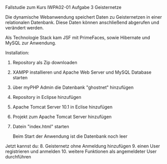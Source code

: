 Fallstudie zum Kurs IWPA02-01
Aufgabe 3 Geisternetze

Die dynamische Webanwendung speichert Daten zu Geisternetzen in einer relationalen Datenbank.
Diese Daten können anschließend abgerufen und verändert werden.

Als Technologie Stack kam JSF mit PrimeFaces, sowie Hibernate und MySQL zur Anwendung.

Installation:
1. Repository als Zip downloaden
2. XAMPP installieren und Apache Web Server und MySQL Database starten
3. über myPHP Admin die Datenbank "ghostnet" hinzufügen
4. Repository in Eclipse hinzufügen
5. Apache Tomcat Server 10.1 in Eclise hinzufügen
6. Projekt zum Apache Tomcat Server hinzufügen
7. Datein "index.html" starten

   Beim Start der Anwendung ist die Datenbank noch leer

Jetzt kannst du:
8. Geisternetz ohne Anmeldung hinzufügen
9. einen User registrieren und anmelden
10. weitere Funktionen als angemeldeter User durchführen

    
